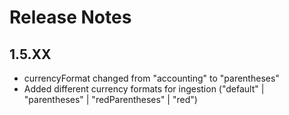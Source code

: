 # Release Notes

## 1.5.XX
- currencyFormat changed from "accounting" to "parentheses"
- Added different currency formats for ingestion ("default" | "parentheses" | "redParentheses" | "red")